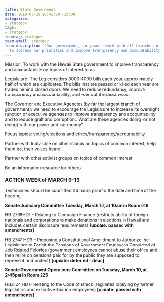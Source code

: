 ```yaml
---
title: State Government
date: 2019-07-10 10:41:00 -10:00
categories:
- stategov
tags:
- stategov
teamtag: stategov
team-email: stategov
team-description: 'Our government, our power: work with all branches of state government
  to address our priorities and improve transparency and accountability'
---
```


Mission:  To work with the Hawaii State government to improve transparency and accountability on topics of interest to us

Legislature:  The Leg considers 3000-4000 bills each year, approximately half of which are duplicates.  The bills that are passed or killed each year are traded behind closed doors.  We need to reduce redundancy, improve transparency and accountability, and vote out the dead wood.

The Governor and Executive Agencies (by far the largest branch of government):   we need to encourage the Legislature to increase its oversight function of executive agencies to improve transparency and accountability and to reduce graft and corruption..   What are these agencies doing (or not doing) with our power and our money?

Focus topics:  voting/elections and ethics/transparency/accountability

Partner with Indivisible on other islands on topics of common interest; help them get their voices heard 

Partner with other activist groups on topics of common interest

Be an information resource for others

###  **ACTION WEEK of MARCH 9-13**
Testimonies should be submitted 24 hours prior to the date and time of the hearing.

**Senate Judiciary Committee Tuesday, March 10, at 10am in Room 016**

HB 2738HD1 - Relating to Campaign Finance (restricts ability of foreign nationals and corporations to make donations in elections in Hawaii and includes certain disclosure requirements) **[update: passed with amendments]**

HB 2747 HD3 – Proposing a Constitutional Amendment to Authorize the Legislature to Forfeit the Pensions of Government Employees Convicted of Job Related Felonies (government employees cannot abuse their office and then retire on pensions paid for by the public they are supposed to represent and protect) **[update: deferred - dead]**

**Senate Government Operations Committee on Tuesday, March 10, at 2:45pm in Room 225**

HB2124 HD1– Relating to the Code of Ethics (regulates lobbying by former legislators and executive-branch employees) **[update: passed with amendments]**